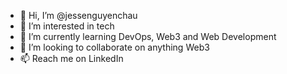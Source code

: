 - 👋 Hi, I’m @jessenguyenchau
- 👀 I’m interested in tech
- 🌱 I’m currently learning DevOps, Web3 and Web Development
- 💞️ I’m looking to collaborate on anything Web3
- 📫 Reach me on LinkedIn
